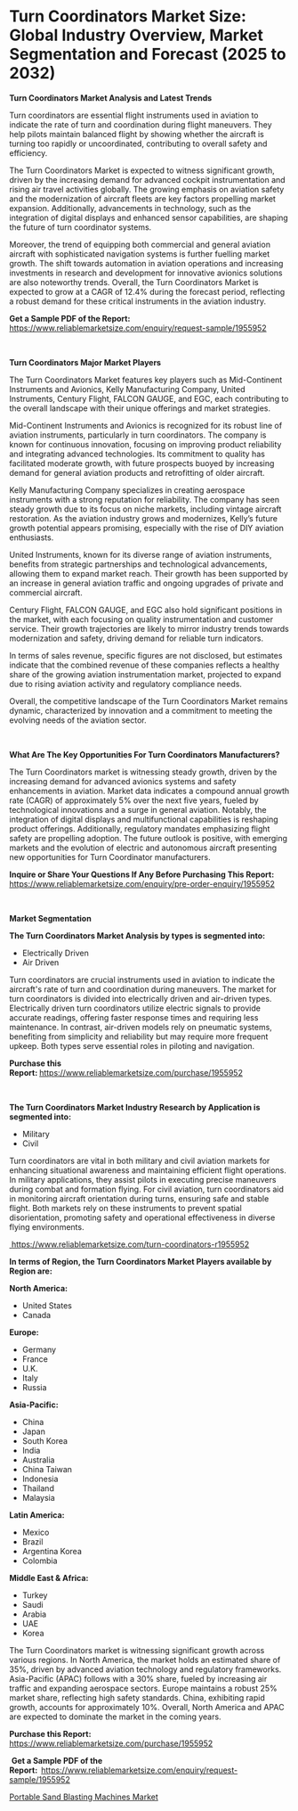 <p><h1>Turn Coordinators Market Size: Global Industry Overview, Market Segmentation and Forecast (2025 to 2032)</h1></p><p><strong>Turn Coordinators Market Analysis and Latest Trends</strong></p>
<p><p>Turn coordinators are essential flight instruments used in aviation to indicate the rate of turn and coordination during flight maneuvers. They help pilots maintain balanced flight by showing whether the aircraft is turning too rapidly or uncoordinated, contributing to overall safety and efficiency.</p><p>The Turn Coordinators Market is expected to witness significant growth, driven by the increasing demand for advanced cockpit instrumentation and rising air travel activities globally. The growing emphasis on aviation safety and the modernization of aircraft fleets are key factors propelling market expansion. Additionally, advancements in technology, such as the integration of digital displays and enhanced sensor capabilities, are shaping the future of turn coordinator systems.</p><p>Moreover, the trend of equipping both commercial and general aviation aircraft with sophisticated navigation systems is further fuelling market growth. The shift towards automation in aviation operations and increasing investments in research and development for innovative avionics solutions are also noteworthy trends. Overall, the Turn Coordinators Market is expected to grow at a CAGR of 12.4% during the forecast period, reflecting a robust demand for these critical instruments in the aviation industry.</p></p>
<p><strong>Get a Sample PDF of the Report:&nbsp;</strong> <a href="https://www.reliablemarketsize.com/enquiry/request-sample/1955952?utm_campaign=2212&utm_medium=2&utm_source=Github&utm_content=ia&utm_term=18022025&utm_id=turn-coordinators">https://www.reliablemarketsize.com/enquiry/request-sample/1955952</a></p>
<p>&nbsp;</p>
<p><strong>Turn Coordinators Major Market Players</strong></p>
<p><p>The Turn Coordinators Market features key players such as Mid-Continent Instruments and Avionics, Kelly Manufacturing Company, United Instruments, Century Flight, FALCON GAUGE, and EGC, each contributing to the overall landscape with their unique offerings and market strategies.</p><p>Mid-Continent Instruments and Avionics is recognized for its robust line of aviation instruments, particularly in turn coordinators. The company is known for continuous innovation, focusing on improving product reliability and integrating advanced technologies. Its commitment to quality has facilitated moderate growth, with future prospects buoyed by increasing demand for general aviation products and retrofitting of older aircraft.</p><p>Kelly Manufacturing Company specializes in creating aerospace instruments with a strong reputation for reliability. The company has seen steady growth due to its focus on niche markets, including vintage aircraft restoration. As the aviation industry grows and modernizes, Kelly’s future growth potential appears promising, especially with the rise of DIY aviation enthusiasts.</p><p>United Instruments, known for its diverse range of aviation instruments, benefits from strategic partnerships and technological advancements, allowing them to expand market reach. Their growth has been supported by an increase in general aviation traffic and ongoing upgrades of private and commercial aircraft.</p><p>Century Flight, FALCON GAUGE, and EGC also hold significant positions in the market, with each focusing on quality instrumentation and customer service. Their growth trajectories are likely to mirror industry trends towards modernization and safety, driving demand for reliable turn indicators.</p><p>In terms of sales revenue, specific figures are not disclosed, but estimates indicate that the combined revenue of these companies reflects a healthy share of the growing aviation instrumentation market, projected to expand due to rising aviation activity and regulatory compliance needs. </p><p>Overall, the competitive landscape of the Turn Coordinators Market remains dynamic, characterized by innovation and a commitment to meeting the evolving needs of the aviation sector.</p></p>
<p>&nbsp;</p>
<p><strong>What Are The Key Opportunities For Turn Coordinators Manufacturers?</strong></p>
<p><p>The Turn Coordinators market is witnessing steady growth, driven by the increasing demand for advanced avionics systems and safety enhancements in aviation. Market data indicates a compound annual growth rate (CAGR) of approximately 5% over the next five years, fueled by technological innovations and a surge in general aviation. Notably, the integration of digital displays and multifunctional capabilities is reshaping product offerings. Additionally, regulatory mandates emphasizing flight safety are propelling adoption. The future outlook is positive, with emerging markets and the evolution of electric and autonomous aircraft presenting new opportunities for Turn Coordinator manufacturers.</p></p>
<p><strong>Inquire or Share Your Questions If Any Before Purchasing This Report:</strong> <a href="https://www.reliablemarketsize.com/enquiry/pre-order-enquiry/1955952?utm_campaign=2212&utm_medium=2&utm_source=Github&utm_content=ia&utm_term=18022025&utm_id=turn-coordinators">https://www.reliablemarketsize.com/enquiry/pre-order-enquiry/1955952</a></p>
<p>&nbsp;</p>
<p><strong>Market Segmentation</strong></p>
<p><strong>The Turn Coordinators Market Analysis by types is segmented into:</strong></p>
<p><ul><li>Electrically Driven</li><li>Air Driven</li></ul></p>
<p><p>Turn coordinators are crucial instruments used in aviation to indicate the aircraft's rate of turn and coordination during maneuvers. The market for turn coordinators is divided into electrically driven and air-driven types. Electrically driven turn coordinators utilize electric signals to provide accurate readings, offering faster response times and requiring less maintenance. In contrast, air-driven models rely on pneumatic systems, benefiting from simplicity and reliability but may require more frequent upkeep. Both types serve essential roles in piloting and navigation.</p></p>
<p><strong>Purchase this Report:&nbsp;</strong><a href="https://www.reliablemarketsize.com/purchase/1955952?utm_campaign=2212&utm_medium=2&utm_source=Github&utm_content=ia&utm_term=18022025&utm_id=turn-coordinators">https://www.reliablemarketsize.com/purchase/1955952</a></p>
<p>&nbsp;</p>
<p><strong>The Turn Coordinators Market Industry Research by Application is segmented into:</strong></p>
<p><ul><li>Military</li><li>Civil</li></ul></p>
<p><p>Turn coordinators are vital in both military and civil aviation markets for enhancing situational awareness and maintaining efficient flight operations. In military applications, they assist pilots in executing precise maneuvers during combat and formation flying. For civil aviation, turn coordinators aid in monitoring aircraft orientation during turns, ensuring safe and stable flight. Both markets rely on these instruments to prevent spatial disorientation, promoting safety and operational effectiveness in diverse flying environments.</p></p>
<p><a href="https://www.reliablemarketsize.com/turn-coordinators-r1955952?utm_campaign=2212&utm_medium=2&utm_source=Github&utm_content=ia&utm_term=18022025&utm_id=turn-coordinators">&nbsp;https://www.reliablemarketsize.com/turn-coordinators-r1955952</a></p>
<p><strong>In terms of Region, the Turn Coordinators Market Players available by Region are:</strong></p>
<p>
    <p> <strong> North America: </strong>
        <ul>
            <li>United States</li>
            <li>Canada</li>
        </ul>
        </p> 
    <p> <strong> Europe: </strong>
        <ul>
            <li>Germany</li>
            <li>France</li>
            <li>U.K.</li>
            <li>Italy</li>
            <li>Russia</li>
        </ul>
        </p> 
    <p> <strong> Asia-Pacific: </strong>
        <ul>
            <li>China</li>
            <li>Japan</li>
            <li>South Korea</li>
            <li>India</li>
            <li>Australia</li>
            <li>China Taiwan</li>
            <li>Indonesia</li>
            <li>Thailand</li>
            <li>Malaysia</li>
        </ul>
        </p> 
    <p> <strong> Latin America: </strong>
        <ul>
            <li>Mexico</li>
            <li>Brazil</li>
            <li>Argentina Korea</li>
            <li>Colombia</li>
        </ul>
        </p> 
    <p> <strong> Middle East & Africa: </strong>
        <ul>
            <li>Turkey</li>
            <li>Saudi</li>
            <li>Arabia</li>
            <li>UAE</li>
            <li>Korea</li>
        </ul>
    </p>
    </p>
<p><p>The Turn Coordinators market is witnessing significant growth across various regions. In North America, the market holds an estimated share of 35%, driven by advanced aviation technology and regulatory frameworks. Asia-Pacific (APAC) follows with a 30% share, fueled by increasing air traffic and expanding aerospace sectors. Europe maintains a robust 25% market share, reflecting high safety standards. China, exhibiting rapid growth, accounts for approximately 10%. Overall, North America and APAC are expected to dominate the market in the coming years.</p></p>
<p><strong>Purchase this Report: </strong><a href="https://www.reliablemarketsize.com/purchase/1955952?utm_campaign=2212&utm_medium=2&utm_source=Github&utm_content=ia&utm_term=18022025&utm_id=turn-coordinators">https://www.reliablemarketsize.com/purchase/1955952</a></p>
<p>&nbsp;<strong>Get a Sample PDF of the Report:&nbsp;&nbsp;</strong><a href="https://www.reliablemarketsize.com/enquiry/request-sample/1955952?utm_campaign=2212&utm_medium=2&utm_source=Github&utm_content=ia&utm_term=18022025&utm_id=turn-coordinators">https://www.reliablemarketsize.com/enquiry/request-sample/1955952</a></p>
<p><strong></strong></p>
<p><p><a href="https://github.com/gullattedenna/Market-Research-Report-List-1/blob/main/portable-sand-blasting-machines-market.md?utm_campaign=2212&utm_medium=2&utm_source=Github&utm_content=ia&utm_term=18022025&utm_id=turn-coordinators">Portable Sand Blasting Machines Market</a></p></p>